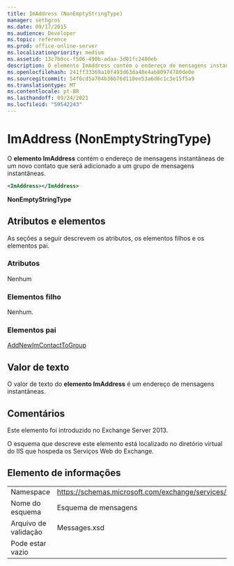```yaml
---
title: ImAddress (NonEmptyStringType)
manager: sethgros
ms.date: 09/17/2015
ms.audience: Developer
ms.topic: reference
ms.prod: office-online-server
ms.localizationpriority: medium
ms.assetid: 13c7b0cc-f506-490b-adaa-3d01fc2400eb
description: O elemento ImAddress contém o endereço de mensagens instantâneas de um novo contato que será adicionado a um grupo de mensagens instantâneas.
ms.openlocfilehash: 241ff33369a10f493d63da48e4ab80974780de0e
ms.sourcegitcommit: 54f6cd5a704b36b76d110ee53a6d6c1c3e15f5a9
ms.translationtype: MT
ms.contentlocale: pt-BR
ms.lasthandoff: 09/24/2021
ms.locfileid: "59542243"
---
```

# <a name="imaddress-nonemptystringtype"></a>ImAddress (NonEmptyStringType)

O **elemento ImAddress** contém o endereço de mensagens instantâneas de um novo contato que será adicionado a um grupo de mensagens instantâneas. 
  
```XML
<ImAddress></ImAddress>
```

 **NonEmptyStringType**
## <a name="attributes-and-elements"></a>Atributos e elementos

As seções a seguir descrevem os atributos, os elementos filhos e os elementos pai.
  
### <a name="attributes"></a>Atributos

Nenhum
  
### <a name="child-elements"></a>Elementos filho

Nenhum.
  
### <a name="parent-elements"></a>Elementos pai

[AddNewImContactToGroup](addnewimcontacttogroup.md)
  
## <a name="text-value"></a>Valor de texto

O valor de texto do **elemento ImAddress** é um endereço de mensagens instantâneas. 
  
## <a name="remarks"></a>Comentários

Este elemento foi introduzido no Exchange Server 2013.
  
O esquema que descreve este elemento está localizado no diretório virtual do IIS que hospeda os Serviços Web do Exchange.
  
## <a name="element-information"></a>Elemento de informações

|||
|:-----|:-----|
|Namespace  <br/> |https://schemas.microsoft.com/exchange/services/2006/messages  <br/> |
|Nome do esquema  <br/> |Esquema de mensagens  <br/> |
|Arquivo de validação  <br/> |Messages.xsd  <br/> |
|Pode estar vazio  <br/> ||
   

